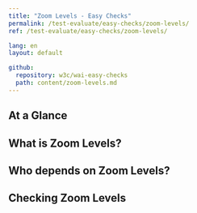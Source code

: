 ```yaml
---
title: "Zoom Levels - Easy Checks"
permalink: /test-evaluate/easy-checks/zoom-levels/
ref: /test-evaluate/easy-checks/zoom-levels/

lang: en
layout: default

github:
  repository: w3c/wai-easy-checks
  path: content/zoom-levels.md
---
```


## At a Glance

## What is Zoom Levels?

## Who depends on Zoom Levels?

## Checking Zoom Levels
